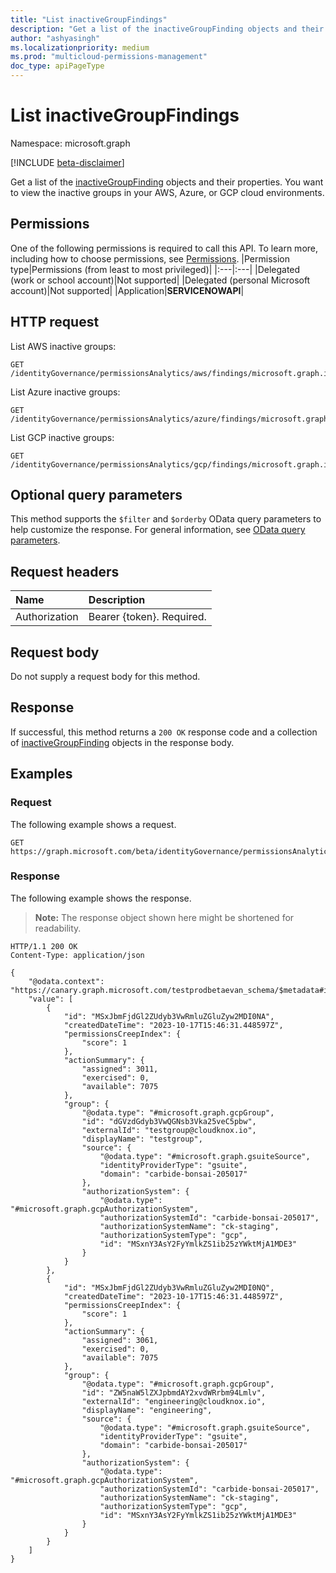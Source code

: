 ```yaml
---
title: "List inactiveGroupFindings"
description: "Get a list of the inactiveGroupFinding objects and their properties."
author: "ashyasingh"
ms.localizationpriority: medium
ms.prod: "multicloud-permissions-management"
doc_type: apiPageType
---
```


# List inactiveGroupFindings

Namespace: microsoft.graph

[!INCLUDE [beta-disclaimer](../../includes/beta-disclaimer.md)]

Get a list of the [inactiveGroupFinding](../resources/inactivegroupfinding.md) objects and their properties.
You want to view the inactive groups in your AWS, Azure, or GCP cloud environments.

## Permissions

One of the following permissions is required to call this API. To learn more, including how to choose permissions, see [Permissions](/graph/permissions-reference).
|Permission type|Permissions (from least to most privileged)|
|:---|:---|
|Delegated (work or school account)|Not supported|
|Delegated (personal Microsoft account)|Not supported|
|Application|**SERVICENOWAPI**|

## HTTP request

List AWS inactive groups:
<!-- {
  "blockType": "ignored"
}
-->
```http
GET /identityGovernance/permissionsAnalytics/aws/findings/microsoft.graph.inactiveGroupFinding
```

List Azure inactive groups:
<!-- {
  "blockType": "ignored"
}
-->
```http
GET /identityGovernance/permissionsAnalytics/azure/findings/microsoft.graph.inactiveGroupFinding
```

List GCP inactive groups:
<!-- {
  "blockType": "ignored"
}
-->
```http
GET /identityGovernance/permissionsAnalytics/gcp/findings/microsoft.graph.inactiveGroupFinding
```

## Optional query parameters

This method supports the `$filter` and `$orderby` OData query parameters to help customize the response. For general information, see [OData query parameters](/graph/query-parameters).

## Request headers

|Name|Description|
|:---|:---|
|Authorization|Bearer {token}. Required.|

## Request body

Do not supply a request body for this method.

## Response

If successful, this method returns a `200 OK` response code and a collection of [inactiveGroupFinding](../resources/inactivegroupfinding.md) objects in the response body.

## Examples

### Request
The following example shows a request.
<!-- {
  "blockType": "request",
  "name": "list_inactivegroupfinding"
}
-->
```http
GET https://graph.microsoft.com/beta/identityGovernance/permissionsAnalytics/gcp/findings/graph.inactiveGroupFinding
```

### Response
The following example shows the response.
>**Note:** The response object shown here might be shortened for readability.
<!-- {
  "blockType": "response",
  "truncated": true,
  "@odata.type": "Collection(microsoft.graph.inactiveGroupFinding)"
}
-->
``` http
HTTP/1.1 200 OK
Content-Type: application/json

{
    "@odata.context": "https://canary.graph.microsoft.com/testprodbetaevan_schema/$metadata#identityGovernance/permissionsAnalytics/gcp/findings/microsoft.graph.inactiveGroupFinding",
    "value": [
        {
            "id": "MSxJbmFjdGl2ZUdyb3VwRmluZGluZyw2MDI0NA",
            "createdDateTime": "2023-10-17T15:46:31.448597Z",
            "permissionsCreepIndex": {
                "score": 1
            },
            "actionSummary": {
                "assigned": 3011,
                "exercised": 0,
                "available": 7075
            },
            "group": {
                "@odata.type": "#microsoft.graph.gcpGroup",
                "id": "dGVzdGdyb3VwQGNsb3Vka25veC5pbw",
                "externalId": "testgroup@cloudknox.io",
                "displayName": "testgroup",
                "source": {
                    "@odata.type": "#microsoft.graph.gsuiteSource",
                    "identityProviderType": "gsuite",
                    "domain": "carbide-bonsai-205017"
                },
                "authorizationSystem": {
                    "@odata.type": "#microsoft.graph.gcpAuthorizationSystem",
                    "authorizationSystemId": "carbide-bonsai-205017",
                    "authorizationSystemName": "ck-staging",
                    "authorizationSystemType": "gcp",
                    "id": "MSxnY3AsY2FyYmlkZS1ib25zYWktMjA1MDE3"
                }
            }
        },
        {
            "id": "MSxJbmFjdGl2ZUdyb3VwRmluZGluZyw2MDI0NQ",
            "createdDateTime": "2023-10-17T15:46:31.448597Z",
            "permissionsCreepIndex": {
                "score": 1
            },
            "actionSummary": {
                "assigned": 3061,
                "exercised": 0,
                "available": 7075
            },
            "group": {
                "@odata.type": "#microsoft.graph.gcpGroup",
                "id": "ZW5naW5lZXJpbmdAY2xvdWRrbm94Lmlv",
                "externalId": "engineering@cloudknox.io",
                "displayName": "engineering",
                "source": {
                    "@odata.type": "#microsoft.graph.gsuiteSource",
                    "identityProviderType": "gsuite",
                    "domain": "carbide-bonsai-205017"
                },
                "authorizationSystem": {
                    "@odata.type": "#microsoft.graph.gcpAuthorizationSystem",
                    "authorizationSystemId": "carbide-bonsai-205017",
                    "authorizationSystemName": "ck-staging",
                    "authorizationSystemType": "gcp",
                    "id": "MSxnY3AsY2FyYmlkZS1ib25zYWktMjA1MDE3"
                }
            }
        }
    ]
}
```
